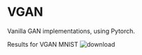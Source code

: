 # VGAN
Vanilla GAN implementations, using Pytorch.

Results for VGAN MNIST
![download](https://user-images.githubusercontent.com/75270052/193446390-a4584f0a-b56b-48c4-82da-9545fdca0183.png)
